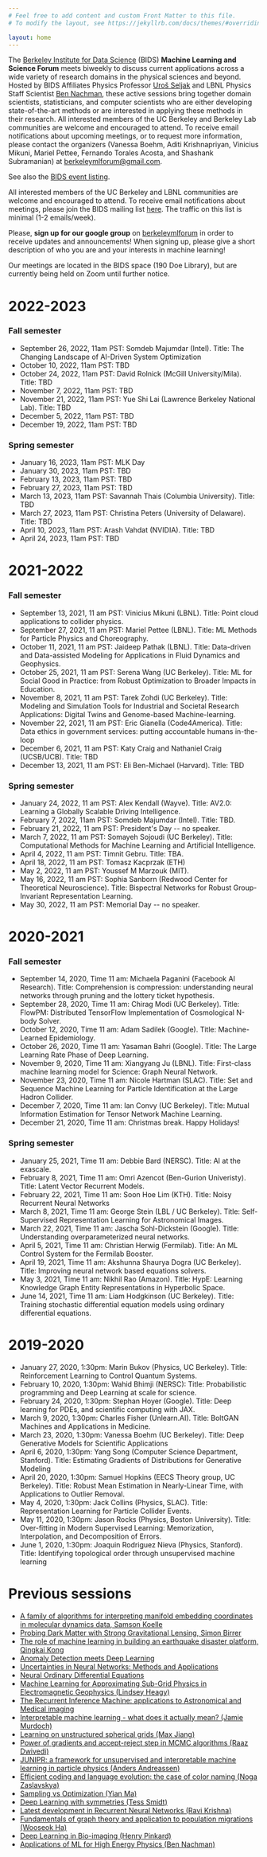 ```yaml
---
# Feel free to add content and custom Front Matter to this file.
# To modify the layout, see https://jekyllrb.com/docs/themes/#overriding-theme-defaults

layout: home
---
```


The [Berkeley Institute for Data Science](https://bids.berkeley.edu) (BIDS)
<b>Machine Learning and Science Forum</b> meets biweekly to discuss current
applications across a wide variety of research domains in the physical sciences
and beyond. Hosted by BIDS Affiliates Physics Professor [Uroš
Seljak](https://bids.berkeley.edu/people/uros-seljak) and LBNL Physics Staff
Scientist [Ben Nachman](https://bids.berkeley.edu/people/benjamin-nachman),
these active sessions bring together domain scientists, statisticians, and
computer scientists who are either developing state-of-the-art methods or are
interested in applying these methods in their research. All interested members
of the UC Berkeley and Berkeley Lab communities are welcome and encouraged to
attend. To receive email notifications about upcoming meetings, or to request
more information, please contact the organizers (Vanessa Boehm, Aditi
Krishnapriyan, Vinicius Mikuni, Mariel Pettee, Fernando Torales Acosta, and Shashank Subramanian) at [berkeleymlforum@gmail.com](mailto:berkeleymlforum@gmail.com).

See also the [BIDS event listing](https://bids.berkeley.edu/research/machine-learning-and-science-forum).

<!--The Berkeley Statistics and Machine Learning Forum meets biweekly to discuss current applications across a wide variety of research domains and software methodologies. Hosted by UC Berkeley Physics Professor and BIDS Senior Fellow [Uroš Seljak](https://bids.berkeley.edu/people/uros-seljak), these active
sessions bring together domain scientists, statisticians and computer scientists
who are either developing state-of-the-art methods or are interested in applying
these methods in their research. Practical questions about the meetings can be
directed to BIDS Data Science Fellow [François Lanusse](https://bids.berkeley.edu/people/fran%C3%A7ois-lanusse). -->

All interested members of the UC Berkeley and LBNL communities are welcome and
encouraged to attend.  To receive email notifications about meetings, please join the BIDS mailing list [here](https://bids.berkeley.edu/join-bids-mailing-list).  The traffic on this list is minimal (1-2 emails/week).

<!--To receive email notifications about the meetings and upvote papers for discussion
please register [here](https://www.benty-fields.com/register) and join the
[Berkeley Statistics and Machine Learning Forum](https://www.benty-fields.com/manage_jc?groupid=191). -->

Please, **sign up for our google group** on [berkeleymlforum](https://groups.google.com/forum/#!forum/berkeleymlforum) in order to receive updates and announcements! When signing up, please give a short description of who you are and your interests in machine learning!

Our meetings are located in the BIDS space (190 Doe Library), but are currently being held on Zoom until further notice.

# 2022-2023

### Fall semester

  - September 26, 2022, 11am PST: Somdeb Majumdar (Intel). Title: The Changing Landscape of AI-Driven System Optimization
  - October 10, 2022, 11am PST: TBD
  - October 24, 2022, 11am PST: David Rolnick (McGill University/Mila). Title: TBD
  - November 7, 2022, 11am PST: TBD
  - November 21, 2022, 11am PST: Yue Shi Lai (Lawrence Berkeley National Lab). Title: TBD
  - December 5, 2022, 11am PST: TBD
  - December 19, 2022, 11am PST: TBD

### Spring semester
  - January 16, 2023, 11am PST: MLK Day
  - January 30, 2023, 11am PST: TBD
  - February 13, 2023, 11am PST: TBD
  - February 27, 2023, 11am PST: TBD
  - March 13, 2023, 11am PST: Savannah Thais (Columbia University). Title: TBD
  - March 27, 2023, 11am PST: Christina Peters (University of Delaware). Title: TBD
  - April 10, 2023, 11am PST: Arash Vahdat (NVIDIA). Title: TBD
  - April 24, 2023, 11am PST: TBD


# 2021-2022

### Fall semester

  - September 13, 2021, 11 am PST: Vinicius Mikuni (LBNL). Title: Point cloud applications to collider physics.
  - September 27, 2021, 11 am PST: Mariel Pettee (LBNL). Title: ML Methods for Particle Physics and Choreography.
  - October 11, 2021, 11 am PST: Jaideep Pathak (LBNL). Title: Data-driven and Data-assisted Modeling for Applications in Fluid Dynamics and Geophysics.
  - October 25, 2021, 11 am PST: Serena Wang (UC Berkeley). Title: ML for Social Good in Practice: from Robust Optimization to Broader Impacts in Education.
  - November 8, 2021, 11 am PST: Tarek Zohdi (UC Berkeley). Title: Modeling and Simulation Tools for Industrial and Societal Research Applications: Digital Twins and Genome-based Machine-learning.
  - November 22, 2021, 11 am PST: Eric Gianella (Code4America). Title: Data ethics in government services: putting accountable humans in-the-loop
  - December 6, 2021, 11 am PST: Katy Craig and Nathaniel Craig (UCSB/UCB).  Title: TBD
  - December 13, 2021, 11 am PST: Eli Ben-Michael (Harvard). Title: TBD

### Spring semester

  - January 24, 2022, 11 am PST: Alex Kendall (Wayve). Title: AV2.0: Learning a Globally Scalable Driving Intelligence. 
  - February 7, 2022, 11am PST: Somdeb Majumdar (Intel). Title: TBD. 
  - February 21, 2022, 11 am PST: President's Day -- no speaker.
  - March 7, 2022, 11 am PST: Somayeh Sojoudi (UC Berkeley). Title: Computational Methods for Machine Learning and Artificial Intelligence.
  - April 4, 2022, 11 am PST: Timnit Gebru.  Title: TBA.
  - April 18, 2022, 11 am PST: Tomasz Kacprzak (ETH)
  - May 2, 2022, 11 am PST: Youssef M Marzouk (MIT).
  - May 16, 2022, 11 am PST: Sophia Sanborn (Redwood Center for Theoretical Neuroscience). Title: Bispectral Networks for Robust Group-Invariant Representation Learning. 
  - May 30, 2022, 11 am PST: Memorial Day -- no speaker.

# 2020-2021

### Fall semester
  - September 14, 2020, Time 11 am:  Michaela Paganini (Facebook AI Research).  Title: Comprehension is compression: understanding neural networks through pruning and the lottery ticket hypothesis.
  - September 28, 2020, Time 11 am: Chirag Modi (UC Berkeley). Title: FlowPM: Distributed TensorFlow Implementation of Cosmological N-body Solver.
  - October 12, 2020, Time 11 am: Adam Sadilek (Google).  Title: Machine-Learned Epidemiology.
  - October 26, 2020, Time 11 am: Yasaman Bahri (Google).  Title: The Large Learning Rate Phase of Deep Learning.
  - November 9, 2020, Time 11 am: Xiangyang Ju (LBNL). Title: First-class machine learning model for Science: Graph Neural Network.
  - November 23, 2020, Time 11 am: Nicole Hartman (SLAC).  Title: Set and Sequence Machine Learning for Particle Identification at the Large Hadron Collider.
  - December 7, 2020, Time 11 am: Ian Convy (UC Berkeley).  Title: Mutual Information Estimation for Tensor Network Machine Learning.
  - December 21, 2020, Time 11 am: Christmas break. Happy Holidays!

### Spring semester
  - January 25, 2021, Time 11 am: Debbie Bard (NERSC).  Title: AI at the exascale.
  - February 8, 2021, Time 11 am: Omri Azencot (Ben-Gurion Univeristy). Title: Latent Vector Recurrent Models.
  - February 22, 2021, Time 11 am: Soon Hoe Lim (KTH). Title: Noisy Recurrent Neural Networks  
  - March 8, 2021, Time 11 am: George Stein (LBL / UC Berkeley). Title:  Self-Supervised Representation Learning for Astronomical Images.
  - March 22, 2021, Time 11 am: Jascha Sohl-Dickstein (Google). Title: Understanding overparameterized neural networks.
  - April 5, 2021, Time 11 am: Christian Herwig (Fermilab). Title:  An ML Control System for the Fermilab Booster.
  - April 19, 2021, Time 11 am: Akshunna Shaurya Dogra (UC Berkeley). Title:  Improving neural network based equations solvers.  
  - May 3, 2021, Time 11 am: Nikhil Rao (Amazon). Title: HypE: Learning Knowledge Graph Entity Representations in Hyperbolic Space. 
  - June 14, 2021, Time 11 am: Liam Hodgkinson (UC Berkeley). Title: Training stochastic differential equation models using ordinary differential equations. 

# 2019-2020

  - January 27, 2020, 1:30pm: Marin Bukov (Physics, UC Berkeley).  Title: Reinforcement Learning to Control Quantum Systems.
  - February 10, 2020, 1:30pm: Wahid Bhimji (NERSC): Title: Probabilistic programming and Deep Learning at scale for science.
  - February 24, 2020, 1:30pm: Stephan Hoyer (Google). Title: Deep learning for PDEs, and scientific computing with JAX.
  - March 9, 2020, 1:30pm: Charles Fisher (Unlearn.AI). Title: BoltGAN Machines and Applications in Medicine.
  - March 23, 2020, 1:30pm: Vanessa Boehm (UC Berkeley). Title: Deep Generative Models for Scientific Applications
  - April 6, 2020, 1:30pm: Yang Song (Computer Science Department, Stanford). Title: Estimating Gradients of Distributions for Generative Modeling
  - April 20, 2020, 1:30pm: Samuel Hopkins (EECS Theory group, UC Berkeley).  Title: Robust Mean Estimation in Nearly-Linear Time, with Applications to Outlier Removal.
  - May 4, 2020, 1:30pm: Jack Collins (Physics, SLAC).  Title: Representation Learning for Particle Collider Events.
  - May 11, 2020, 1:30pm: Jason Rocks (Physics, Boston University).  Title: Over-fitting in Modern Supervised Learning: Memorization, Interpolation, and Decomposition of Errors.
  - June 1, 2020, 1:30pm: Joaquin Rodriguez Nieva (Physics, Stanford). Title: Identifying topological order through unsupervised machine learning
  
  

# Previous sessions

  - [A family of algorithms for interpreting manifold embedding coordinates in molecular dynamics data, Samson Koelle](https://bids.berkeley.edu/events/bsmlf-2019-1216)
  - [Probing Dark Matter with Strong Gravitational Lensing, Simon Birrer](https://bids.berkeley.edu/events/bsmlf-2019-1202)
  - [The role of machine learning in building an earthquake disaster platform, Qingkai Kong](https://bids.berkeley.edu/events/bsmlf-2019-1118)
  - [Anomaly Detection meets Deep Learning](https://bids.berkeley.edu/events/bsmlf-2019-1104)
  - [Uncertainties in Neural Networks: Methods and Applications](https://bids.berkeley.edu/events/bsmlf-2019-1021)
  - [Neural Ordinary Differential Equations](https://bids.berkeley.edu/events/bsmlf-2019-1007)
  - [Machine Learning for Approximating Sub-Grid Physics in Electromagnetic Geophysics (Lindsey Heagy)](https://bids.berkeley.edu/events/bsmlf-2019-0923)
  - [The Recurrent Inference Machine: applications to Astronomical and Medical imaging](https://bids.berkeley.edu/events/bsmlf-2019-0909)
  - [Interpretable machine learning - what does it actually mean? (Jamie Murdoch)](https://bids.berkeley.edu/events/smldg-2019-0415)
  - [Learning on unstructured spherical grids (Max Jiang)](https://bids.berkeley.edu/events/smldg-2019-0401)
  - [Power of gradients and accept-reject step in MCMC algorithms (Raaz Dwivedi)](https://bids.berkeley.edu/events/smldg-2019-0318)
  - [JUNIPR: a framework for unsupervised and interpretable machine learning in particle physics (Anders Andreassen)](https://bids.berkeley.edu/events/smldg-2019-0304)
  - [Efficient coding and language evolution: the case of color naming (Noga Zaslavskya)](https://bids.berkeley.edu/events/smldg-2019-0204)
  - [Sampling vs Optimization (Yian Ma)](https://bids.berkeley.edu/events/smldg-2018-1210)
  - [Deep Learning with symmetries (Tess Smidt)](https://bids.berkeley.edu/events/smldg-2018-1126)
  - [Latest development in Recurrent Neural Networks (Ravi Krishna)](https://bids.berkeley.edu/events/smldg-2018-1015)
  - [Fundamentals of graph theory and application to population migrations (Wooseok Ha)](https://bids.berkeley.edu/events/smldg-2018-1008)
  - [Deep Learning in Bio-imaging (Henry Pinkard)](https://bids.berkeley.edu/events/smldg-2018-1001)
  - [Applications of ML for High Energy Physics (Ben Nachman)](https://bids.berkeley.edu/events/smldg-2018-0924)
